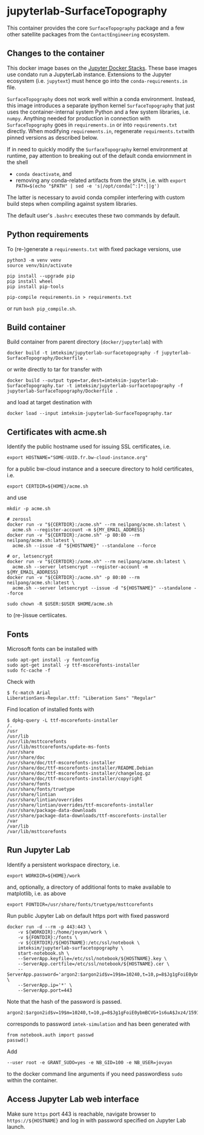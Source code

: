 # jupyterlab-SurfaceTopography

This container provides the core `SurfaceTopography` package and a few other satellite packages from the 
`ContactEngineering` ecosystem.

## Changes to the container

This docker image bases on the [Jupyter Docker Stacks](https://jupyter-docker-stacks.readthedocs.io/en/latest/).
These base images use condato run a JupyterLab instance. Extensions to the Jupyter ecosystem (i.e. `jupytext`) 
must hence go into the `conda-requirements.in` file. 

`SurfaceTopography` does not work well within a conda environment. Instead, this image introduces a separate 
ipython kernel `SurfaceTopography` that just uses the container-internal system Python and a few system libraries,
i.e. `numpy`. Anything needed for production in connection with `SurfaceTopography` goes in `requirements.in` or
into `requirements.txt` directly. When modifying `requirements.in`, regenerate `requirments.txt`with pinned versions
as described below.

If in need to quickly modify the `SurfaceTopography` kernel environment at runtime, pay attention to
breaking out of the default conda enviornment in the shell

* `conda deactivate`, and
* removing any conda-related artifacts from the `$PATH`, i.e. with `export PATH=$(echo "$PATH" | sed -e 's|/opt/conda[^:]*:||g')`

The latter is necessary to avoid conda compiler interfering with custom build steps when compiling against system libraries.

The default user's `.bashrc` executes these two commands by default.

## Python requirements

To (re-)generate a `requirements.txt` with fixed package versions, use

```console
python3 -m venv venv
source venv/bin/activate

pip install --upgrade pip
pip install wheel
pip install pip-tools

pip-compile requirements.in > requirements.txt
```

or run `bash pip_compile.sh`.

## Build container

Build container from parent directory (`docker/jupyterlab`) with

    docker build -t imteksim/jupyterlab-surfacetopography -f jupyterlab-SurfaceTopography/Dockerfile .

or write directly to tar for transfer with

    docker build --output type=tar,dest=imteksim-jupyterlab-SurfaceTopography.tar -t imteksim/jupyterlab-surfacetopography -f jupyterlab-SurfaceTopography/Dockerfile .

and load at target destination with

    docker load --input imteksim-jupyterlab-SurfaceTopography.tar

## Certificates with acme.sh

Identify the public hostname used for issuing SSL certificates, i.e.

    export HOSTNAME="SOME-UUID.fr.bw-cloud-instance.org"

for a public bw-cloud instance and a seecure directory to hold certificates, i.e.

    export CERTDIR=${HOME}/acme.sh

and use

    mkdir -p acme.sh

    # zerossl
    docker run -v "${CERTDIR}:/acme.sh" --rm neilpang/acme.sh:latest \
      acme.sh --register-account -m ${MY_EMAIL_ADDRESS}
    docker run -v "${CERTDIR}:/acme.sh" -p 80:80 --rm neilpang/acme.sh:latest \
      acme.sh --issue -d "${HOSTNAME}" --standalone --force

    # or, letsencrypt
    docker run -v "${CERTDIR}:/acme.sh" --rm neilpang/acme.sh:latest \
      acme.sh --server letsencrypt --register-account -m ${MY_EMAIL_ADDRESS}
    docker run -v "${CERTDIR}:/acme.sh" -p 80:80 --rm neilpang/acme.sh:latest \
      acme.sh --server letsencrypt --issue -d "${HOSTNAME}" --standalone --force

    sudo chown -R $USER:$USER $HOME/acme.sh

to (re-)issue certiicates.

## Fonts

Microsoft fonts can be installed with

    sudo apt-get install -y fontconfig
    sudo apt-get install -y ttf-mscorefonts-installer
    sudo fc-cache -f

Check with

    $ fc-match Arial
    LiberationSans-Regular.ttf: "Liberation Sans" "Regular"

Find location of installed fonts with

    $ dpkg-query -L ttf-mscorefonts-installer
    /.
    /usr
    /usr/lib
    /usr/lib/msttcorefonts
    /usr/lib/msttcorefonts/update-ms-fonts
    /usr/share
    /usr/share/doc
    /usr/share/doc/ttf-mscorefonts-installer
    /usr/share/doc/ttf-mscorefonts-installer/README.Debian
    /usr/share/doc/ttf-mscorefonts-installer/changelog.gz
    /usr/share/doc/ttf-mscorefonts-installer/copyright
    /usr/share/fonts
    /usr/share/fonts/truetype
    /usr/share/lintian
    /usr/share/lintian/overrides
    /usr/share/lintian/overrides/ttf-mscorefonts-installer
    /usr/share/package-data-downloads
    /usr/share/package-data-downloads/ttf-mscorefonts-installer
    /var
    /var/lib
    /var/lib/msttcorefonts

## Run Jupyter Lab

Identify a persistent workspace directory, i.e.
    
    export WORKDIR=${HOME}/work

and, optionally, a directory of additional fonts to make available to matplotlib, i.e. as above

    export FONTDIR=/usr/share/fonts/truetype/msttcorefonts

Run public Jupyter Lab on default https port with fixed password

    docker run -d --rm -p 443:443 \
        -v ${WORKDIR}:/home/jovyan/work \
        -v ${FONTDIR}:/fonts \
        -v ${CERTDIR}/${HOSTNAME}:/etc/ssl/notebook \
        imteksim/jupyterlab-surfacetopography \
        start-notebook.sh \
        --ServerApp.keyfile=/etc/ssl/notebook/${HOSTNAME}.key \
        --ServerApp.certfile=/etc/ssl/notebook/${HOSTNAME}.cer \
        --ServerApp.password='argon2:$argon2id$v=19$m=10240,t=10,p=8$Jg1gFoiE0ybmBCVG+1s6uA$Jxz4/1591Z7so7JK2M1lRA' \
        --ServerApp.ip='*' \
        --ServerApp.port=443

Note that the hash of the password is passed.

    argon2:$argon2id$v=19$m=10240,t=10,p=8$Jg1gFoiE0ybmBCVG+1s6uA$Jxz4/1591Z7so7JK2M1lRA

corresponds to password `imtek-simulation` and has been generated with

    from notebook.auth import passwd
    passwd()

Add

    --user root -e GRANT_SUDO=yes -e NB_GID=100 -e NB_USER=jovyan

to the docker command line arguments if you need passwordless `sudo` within the container.

## Access Jupyter Lab web interface

Make sure `https` port 443 is reachable, navigate browser to `https://${HOSTNAME}` and log in with password specified on Jupyter Lab launch.
